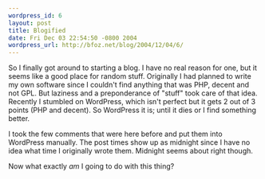 ```yaml
---
wordpress_id: 6
layout: post
title: Blogified
date: Fri Dec 03 22:54:50 -0800 2004
wordpress_url: http://bfoz.net/blog/2004/12/04/6/
---
```


So I finally got around to starting a blog. I have no real reason for one, but it seems like a good place for random stuff. Originally I had planned to write my own software since I couldn't find anything that was PHP, decent and not GPL. But laziness and a preponderance of "stuff" took care of that idea. Recently I stumbled on WordPress, which isn't perfect but it gets 2 out of 3 points (PHP and decent).  So WordPress it is; until it dies or I find something better.

I took the few comments that were here before and put them into WordPress manually. The post times show up as midnight since I have no idea what time I originally wrote them. Midnight seems about right though.

Now what exactly _am_ I going to do with this thing?
